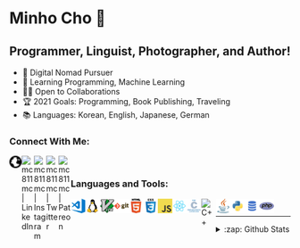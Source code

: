 # Minho Cho 🥭

## Programmer, Linguist, Photographer, and Author!
- 🌴 Digital Nomad Pursuer 
- 🚀 Learning Programming, Machine Learning
- 👊🏼 Open to Collaborations
- 🏆 2021 Goals: Programming, Book Publishing, Traveling
- 📚 Languages: Korean, English, Japanese, German

### Connect With Me:

[<img align="left" alt="minhocho.com" width="22px" src="https://raw.githubusercontent.com/iconic/open-iconic/master/svg/globe.svg" />][website]
[<img align="left" alt="mc811mc | LinkedIn" width="22px" src="https://cdn.jsdelivr.net/npm/simple-icons@v3/icons/linkedin.svg" />][linkedin]
[<img align="left" alt="mc811mc | Instagram" width="22px" src="https://cdn.jsdelivr.net/npm/simple-icons@v3/icons/instagram.svg" />][instagram]
[<img align="left" alt="mc811mc | Twitter" width="22px" src="https://cdn.jsdelivr.net/npm/simple-icons@v3/icons/twitter.svg" />][twitter]
[<img align="left" alt="mc811mc | Patreon" width="22px" src="https://cdn.jsdelivr.net/npm/simple-icons@v3/icons/patreon.svg" />][patreon]


<br />

### Languages and Tools:

<img align="left" alt="Visual Studio Code" width="26px" src="https://raw.githubusercontent.com/github/explore/80688e429a7d4ef2fca1e82350fe8e3517d3494d/topics/visual-studio-code/visual-studio-code.png" />
<img align="left" alt="Linux" width="26px" src="https://raw.githubusercontent.com/github/explore/80688e429a7d4ef2fca1e82350fe8e3517d3494d/topics/linux/linux.png" />
<img align="left" alt="Vim" width="26px" src="https://raw.githubusercontent.com/github/explore/80688e429a7d4ef2fca1e82350fe8e3517d3494d/topics/vim/vim.png" />
<img align="left" alt="Git" width="26px" src="https://raw.githubusercontent.com/github/explore/80688e429a7d4ef2fca1e82350fe8e3517d3494d/topics/git/git.png" />
<img align="left" alt="HTML5" width="26px" src="https://raw.githubusercontent.com/github/explore/80688e429a7d4ef2fca1e82350fe8e3517d3494d/topics/html/html.png" />
<img align="left" alt="CSS3" width="26px" src="https://raw.githubusercontent.com/github/explore/80688e429a7d4ef2fca1e82350fe8e3517d3494d/topics/css/css.png" />
<img align="left" alt="JavaScript" width="26px" src="https://raw.githubusercontent.com/github/explore/80688e429a7d4ef2fca1e82350fe8e3517d3494d/topics/javascript/javascript.png" />
<img align="left" alt="React" width="26px" src="https://raw.githubusercontent.com/github/explore/80688e429a7d4ef2fca1e82350fe8e3517d3494d/topics/react/react.png" />
<img align="left" alt="C" width="26px" src="https://raw.githubusercontent.com/github/explore/80688e429a7d4ef2fca1e82350fe8e3517d3494d/topics/c/c.png" />
<img align="left" alt="C++" width="26px" src="https://raw.githubusercontent.com/github/explore/80688e429a7d4ef2fca1e82350fe8e3517d3494d/topics/c++/c++.png" />
<img align="left" alt="Java" width="26px" src="https://raw.githubusercontent.com/github/explore/80688e429a7d4ef2fca1e82350fe8e3517d3494d/topics/java/java.png" />
<img align="left" alt="Python" width="26px" src="https://raw.githubusercontent.com/github/explore/80688e429a7d4ef2fca1e82350fe8e3517d3494d/topics/python/python.png" />

<img align="left" alt="SQL" width="26px" src="https://raw.githubusercontent.com/github/explore/80688e429a7d4ef2fca1e82350fe8e3517d3494d/topics/sql/sql.png" />
<img align="left" alt="PHP" width="26px" src="https://raw.githubusercontent.com/github/explore/80688e429a7d4ef2fca1e82350fe8e3517d3494d/topics/php/php.png" />
<br />

---

<details>
  <summary>:zap: Github Stats</summary>

  <img align="left" alt="mc811mc's Github Stats" src="https://github-readme-stats.codestackr.vercel.app/api?username=mc811mc&show_icons=true&hide_border=true" />

</details>

[website]: https://minhocho.com
[instagram]: https://www.instagram.com/minoooo.jpg/
[linkedin]: https://www.linkedin.com/in/minhocho4/
[twitter]: https://www.twitter.com/MinhoCho
[patreon]: https://www.patreon.com/minhocho
